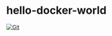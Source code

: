 # hello-docker-world

[![Git](https://app.soluble.cloud/api/v1/public/badges/c4548023-fee5-499d-8d22-3905dc3bbc3e.svg?orgId=451115019187)](https://app.soluble.cloud/repos/details/github.com/michaelneale/hello-docker-world?orgId=451115019187)  

